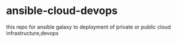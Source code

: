 # ansible-cloud-devops
this repo for ansible galaxy to deployment of private or public cloud infrastructure,devops  
